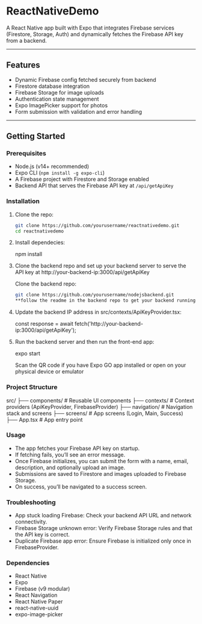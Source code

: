 # ReactNativeDemo

A React Native app built with Expo that integrates Firebase services (Firestore, Storage, Auth) and dynamically fetches the Firebase API key from a backend.

---

## Features

- Dynamic Firebase config fetched securely from backend
- Firestore database integration
- Firebase Storage for image uploads
- Authentication state management
- Expo ImagePicker support for photos
- Form submission with validation and error handling

---

## Getting Started

### Prerequisites

- Node.js (v14+ recommended)
- Expo CLI (`npm install -g expo-cli`)
- A Firebase project with Firestore and Storage enabled
- Backend API that serves the Firebase API key at `/api/getApiKey`

### Installation

1. Clone the repo:

   ```bash
   git clone https://github.com/yourusername/reactnativedemo.git
   cd reactnativedemo

2. Install dependecies:

   npm install

3. Clone the backend repo and set up your backend server to serve the API key at http://your-backend-ip:3000/api/getApiKey

   Clone the backend repo:

   ```bash
   git clone https://github.com/yourusername/nodejsbackend.git
   **follow the readme in the backend repo to get your backend running**

4. Update the backend IP address in src/contexts/ApiKeyProvider.tsx:

   const response = await fetch('http://your-backend-ip:3000/api/getApiKey');

5. Run the backend server and then run the front-end app:

   expo start
   
   Scan the QR code if you have Expo GO app installed or open on your physical device or emulator

### Project Structure

   src/
   ├── components/          # Reusable UI components
   ├── contexts/            # Context providers (ApiKeyProvider, FirebaseProvider)
   ├── navigation/          # Navigation stack and screens
   ├── screens/             # App screens (Login, Main, Success)
   ├── App.tsx              # App entry point

### Usage

- The app fetches your Firebase API key on startup.
- If fetching fails, you’ll see an error message.
- Once Firebase initializes, you can submit the form with a name, email,    description, and optionally upload an image.
- Submissions are saved to Firestore and images uploaded to Firebase Storage.
- On success, you’ll be navigated to a success screen.


### Troubleshooting

- App stuck loading Firebase: Check your backend API URL and network connectivity.
- Firebase Storage unknown error: Verify Firebase Storage rules and that the API key is correct.
- Duplicate Firebase app error: Ensure Firebase is initialized only once in FirebaseProvider.

### Dependencies

- React Native
- Expo
- Firebase (v9 modular)
- React Navigation
- React Native Paper
- react-native-uuid
- expo-image-picker